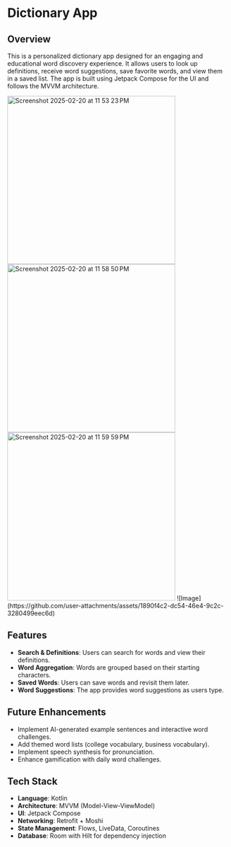# Dictionary App

## Overview
This is a personalized dictionary app designed for an engaging and educational word discovery experience. It allows users to look up definitions, receive word suggestions, save favorite words, and view them in a saved list. The app is built using Jetpack Compose for the UI and follows the MVVM architecture.

<img width="381" alt="Screenshot 2025-02-20 at 11 53 23 PM" src="https://github.com/user-attachments/assets/54d3ad11-9f12-425f-ae7a-fff131e32544" />
<img width="381" alt="Screenshot 2025-02-20 at 11 58 50 PM" src="https://github.com/user-attachments/assets/d32f060f-0aad-48ba-ba5f-acde61dff875" />
<img width="381" alt="Screenshot 2025-02-20 at 11 59 59 PM" src="https://github.com/user-attachments/assets/debc56ff-a89e-409f-9531-e7d718492c44" />
![Image](https://github.com/user-attachments/assets/1890f4c2-dc54-46e4-9c2c-3280499eec6d)

## Features
- **Search & Definitions**: Users can search for words and view their definitions.
- **Word Aggregation**: Words are grouped based on their starting characters.
- **Saved Words**: Users can save words and revisit them later.
- **Word Suggestions**: The app provides word suggestions as users type.

## Future Enhancements
- Implement AI-generated example sentences and interactive word challenges.
- Add themed word lists (college vocabulary, business vocabulary).
- Implement speech synthesis for pronunciation.
- Enhance gamification with daily word challenges.

## Tech Stack
- **Language**: Kotlin
- **Architecture**: MVVM (Model-View-ViewModel)
- **UI**: Jetpack Compose
- **Networking**: Retrofit + Moshi
- **State Management**: Flows, LiveData, Coroutines
- **Database**: Room with Hilt for dependency injection

